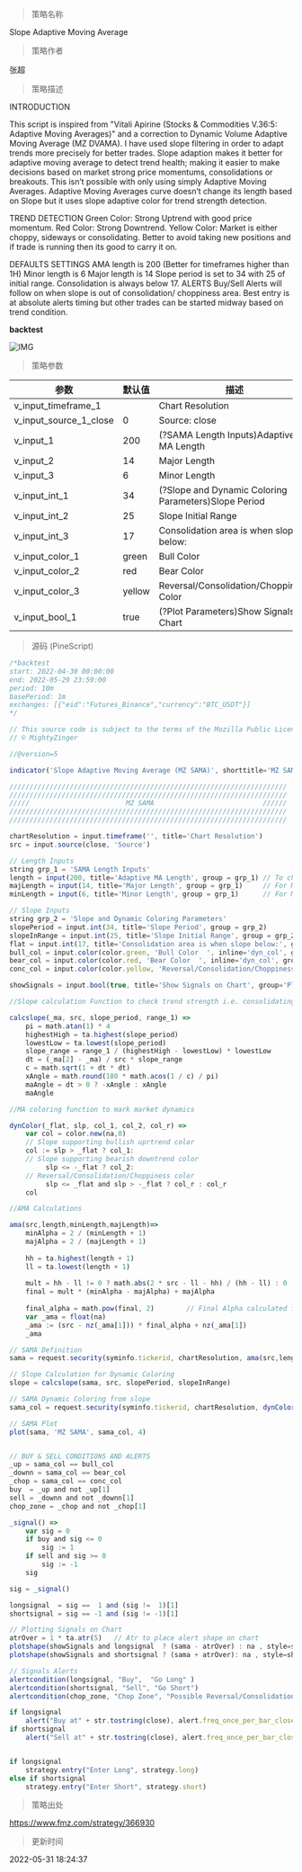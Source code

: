 
> 策略名称

Slope Adaptive Moving Average

> 策略作者

张超

> 策略描述

INTRODUCTION

This script is inspired from "Vitali Apirine (Stocks & Commodities V.36:5: Adaptive Moving Averages)" and a correction to Dynamic Volume Adaptive Moving Average (MZ DVAMA). I have used slope filtering in order to adapt trends more precisely for better trades.
Slope adaption makes it better for adaptive moving average to detect trend health; making it easier to make decisions based on market strong price momentums, consolidations or breakouts. This isn’t possible with only using simply Adaptive Moving Averages.
Adaptive Moving Averages curve doesn’t change its length based on Slope but it uses slope adaptive color for trend strength detection.

TREND DETECTION
Green Color:
Strong Uptrend with good price momentum.
Red Color:
Strong Downtrend.
Yellow Color:
Market is either choppy, sideways or consolidating. Better to avoid taking new positions and if trade is running then its good to carry it on.

DEFAULTS SETTINGS
AMA length is 200 (Better for timeframes higher than 1H)
Minor length is 6
Major length is 14
Slope period is set to 34 with 25 of initial range. Consolidation is always below 17.
ALERTS
Buy/Sell Alerts will follow on when slope is out of consolidation/ choppiness area. Best entry is at absolute alerts timing but other trades can be started midway based on trend condition.

**backtest**

 ![IMG](https://www.fmz.com/upload/asset/ca6b92cf316e03cc37.png) 

> 策略参数



|参数|默认值|描述|
|----|----|----|
|v_input_timeframe_1||Chart Resolution|
|v_input_source_1_close|0|Source: close|high|low|open|hl2|hlc3|hlcc4|ohlc4|
|v_input_1|200|(?SAMA Length Inputs)Adaptive MA Length|
|v_input_2|14|Major Length|
|v_input_3|6|Minor Length|
|v_input_int_1|34|(?Slope and Dynamic Coloring Parameters)Slope Period|
|v_input_int_2|25|Slope Initial Range|
|v_input_int_3|17|Consolidation area is when slope below:|
|v_input_color_1|green|Bull Color  |
|v_input_color_2|red|Bear Color  |
|v_input_color_3|yellow|Reversal/Consolidation/Choppiness Color  |
|v_input_bool_1|true|(?Plot Parameters)Show Signals on Chart|


> 源码 (PineScript)

``` javascript
/*backtest
start: 2022-04-30 00:00:00
end: 2022-05-29 23:59:00
period: 10m
basePeriod: 1m
exchanges: [{"eid":"Futures_Binance","currency":"BTC_USDT"}]
*/

// This source code is subject to the terms of the Mozilla Public License 2.0 at https://mozilla.org/MPL/2.0/
// © MightyZinger

//@version=5

indicator('Slope Adaptive Moving Average (MZ SAMA)', shorttitle='MZ SAMA', overlay=true)

/////////////////////////////////////////////////////////////////////
/////////////////////////////////////////////////////////////////////
/////                        MZ SAMA                           //////
/////////////////////////////////////////////////////////////////////
/////////////////////////////////////////////////////////////////////

chartResolution = input.timeframe('', title='Chart Resolution')
src = input.source(close, 'Source')

// Length Inputs
string grp_1 = 'SAMA Length Inputs'
length = input(200, title='Adaptive MA Length', group = grp_1) // To check for Highest and Lowest value within provided period
majLength = input(14, title='Major Length', group = grp_1)     // For Major alpha calculations to detect recent price changes
minLength = input(6, title='Minor Length', group = grp_1)      // For Minor alpha calculations to detect recent price changes

// Slope Inputs
string grp_2 = 'Slope and Dynamic Coloring Parameters'
slopePeriod = input.int(34, title='Slope Period', group = grp_2)
slopeInRange = input.int(25, title='Slope Initial Range', group = grp_2)
flat = input.int(17, title='Consolidation area is when slope below:', group = grp_2)
bull_col = input.color(color.green, 'Bull Color  ', inline='dyn_col', group = grp_2)
bear_col = input.color(color.red, 'Bear Color  ', inline='dyn_col', group = grp_2)
conc_col = input.color(color.yellow, 'Reversal/Consolidation/Choppiness Color  ', inline='dyn_col', group = grp_2)

showSignals = input.bool(true, title='Show Signals on Chart', group='Plot Parameters')

//Slope calculation Function to check trend strength i.e. consolidating, choppy, or near reversal

calcslope(_ma, src, slope_period, range_1) =>
    pi = math.atan(1) * 4
    highestHigh = ta.highest(slope_period)
    lowestLow = ta.lowest(slope_period)
    slope_range = range_1 / (highestHigh - lowestLow) * lowestLow
    dt = (_ma[2] - _ma) / src * slope_range
    c = math.sqrt(1 + dt * dt)
    xAngle = math.round(180 * math.acos(1 / c) / pi)
    maAngle = dt > 0 ? -xAngle : xAngle
    maAngle

//MA coloring function to mark market dynamics 

dynColor(_flat, slp, col_1, col_2, col_r) =>
    var col = color.new(na,0)
    // Slope supporting bullish uprtrend color
    col := slp > _flat ? col_1:
    // Slope supporting bearish downtrend color
         slp <= -_flat ? col_2:
    // Reversal/Consolidation/Choppiness color
         slp <= _flat and slp > -_flat ? col_r : col_r   
    col

//AMA Calculations

ama(src,length,minLength,majLength)=>
    minAlpha = 2 / (minLength + 1)
    majAlpha = 2 / (majLength + 1)
    
    hh = ta.highest(length + 1)
    ll = ta.lowest(length + 1)
    
    mult = hh - ll != 0 ? math.abs(2 * src - ll - hh) / (hh - ll) : 0
    final = mult * (minAlpha - majAlpha) + majAlpha
    
    final_alpha = math.pow(final, 2) 		// Final Alpha calculated from Minor and Major length along with considering Multiplication factor calculated using Highest / Lowest value within provided AMA overall length
    var _ama = float(na)
    _ama := (src - nz(_ama[1])) * final_alpha + nz(_ama[1]) 
    _ama

// SAMA Definition
sama = request.security(syminfo.tickerid, chartResolution, ama(src,length,minLength,majLength))

// Slope Calculation for Dynamic Coloring
slope = calcslope(sama, src, slopePeriod, slopeInRange)  

// SAMA Dynamic Coloring from slope
sama_col = request.security(syminfo.tickerid, chartResolution, dynColor(flat, slope, bull_col, bear_col, conc_col))

// SAMA Plot
plot(sama, 'MZ SAMA', sama_col, 4)


// BUY & SELL CONDITIONS AND ALERTS
_up = sama_col == bull_col
_downn = sama_col == bear_col 
_chop = sama_col == conc_col
buy  = _up and not _up[1] 
sell = _downn and not _downn[1]
chop_zone = _chop and not _chop[1]

_signal() =>
    var sig = 0
    if buy and sig <= 0
        sig := 1
    if sell and sig >= 0
        sig := -1
    sig    

sig = _signal()

longsignal  = sig ==  1 and (sig !=  1)[1]
shortsignal = sig == -1 and (sig != -1)[1]

// Plotting Signals on Chart
atrOver = 1 * ta.atr(5)   // Atr to place alert shape on chart
plotshape(showSignals and longsignal  ? (sama - atrOver) : na , style=shape.triangleup, color=color.new(color.green, 30), location=location.absolute, text='Buy', size=size.small)
plotshape(showSignals and shortsignal ? (sama + atrOver): na , style=shape.triangledown, color=color.new(color.red, 30), location=location.absolute, text='Sell', size=size.small)

// Signals Alerts
alertcondition(longsignal, "Buy",  "Go Long" )
alertcondition(shortsignal, "Sell", "Go Short")
alertcondition(chop_zone, "Chop Zone", "Possible Reversal/Consolidation/Choppiness")

if longsignal 
    alert("Buy at" + str.tostring(close), alert.freq_once_per_bar_close)
if shortsignal
    alert("Sell at" + str.tostring(close), alert.freq_once_per_bar_close)


if longsignal
    strategy.entry("Enter Long", strategy.long)
else if shortsignal
    strategy.entry("Enter Short", strategy.short)
```

> 策略出处

https://www.fmz.com/strategy/366930

> 更新时间

2022-05-31 18:24:37
